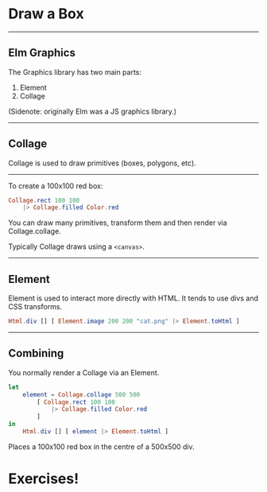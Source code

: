# Draw a Box

---

## Elm Graphics

The Graphics library has two main parts:

1. Element
2. Collage

(Sidenote: originally Elm was a JS graphics library.)

---

## Collage

Collage is used to draw primitives (boxes, polygons, etc).

---

To create a 100x100 red box:

```elm
Collage.rect 100 100
    |> Collage.filled Color.red
```

You can draw many primitives, transform them and then render via Collage.collage.

Typically Collage draws using a `<canvas>`.

---

## Element

Element is used to interact more directly with HTML. It tends to use divs and CSS transforms.

```elm
Html.div [] [ Element.image 200 200 "cat.png" |> Element.toHtml ]
```

---

## Combining

You normally render a Collage via an Element.

```elm
let
    element = Collage.collage 500 500
        [ Collage.rect 100 100
            |> Collage.filled Color.red
        ]
in
    Html.div [] [ element |> Element.toHtml ]
```

Places a 100x100 red box in the centre of a 500x500 div.

# Exercises!
